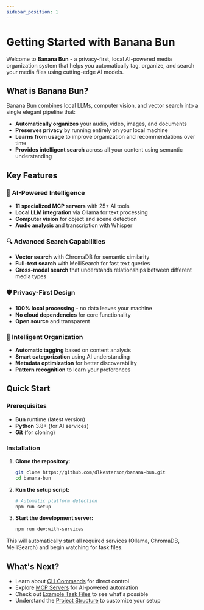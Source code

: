 ```yaml
---
sidebar_position: 1
---
```


# Getting Started with Banana Bun

Welcome to **Banana Bun** - a privacy-first, local AI-powered media organization system that helps you automatically tag, organize, and search your media files using cutting-edge AI models.

## What is Banana Bun?

Banana Bun combines local LLMs, computer vision, and vector search into a single elegant pipeline that:

- **Automatically organizes** your audio, video, images, and documents
- **Preserves privacy** by running entirely on your local machine
- **Learns from usage** to improve organization and recommendations over time
- **Provides intelligent search** across all your content using semantic understanding

## Key Features

### 🤖 AI-Powered Intelligence
- **11 specialized MCP servers** with 25+ AI tools
- **Local LLM integration** via Ollama for text processing
- **Computer vision** for object and scene detection
- **Audio analysis** and transcription with Whisper

### 🔍 Advanced Search Capabilities
- **Vector search** with ChromaDB for semantic similarity
- **Full-text search** with MeiliSearch for fast text queries
- **Cross-modal search** that understands relationships between different media types

### 🛡️ Privacy-First Design
- **100% local processing** - no data leaves your machine
- **No cloud dependencies** for core functionality
- **Open source** and transparent

### 📁 Intelligent Organization
- **Automatic tagging** based on content analysis
- **Smart categorization** using AI understanding
- **Metadata optimization** for better discoverability
- **Pattern recognition** to learn your preferences

## Quick Start

### Prerequisites

- **Bun** runtime (latest version)
- **Python** 3.8+ (for AI services)
- **Git** (for cloning)

### Installation

1. **Clone the repository:**
   ```bash
   git clone https://github.com/dlkesterson/banana-bun.git
   cd banana-bun
   ```

2. **Run the setup script:**
   ```bash
   # Automatic platform detection
   npm run setup
   ```

3. **Start the development server:**
   ```bash
   npm run dev:with-services
   ```

This will automatically start all required services (Ollama, ChromaDB, MeiliSearch) and begin watching for task files.

## What's Next?

- Learn about [CLI Commands](./cli-commands) for direct control
- Explore [MCP Servers](./mcp-servers) for AI-powered automation
- Check out [Example Task Files](./example-task-files) to see what's possible
- Understand the [Project Structure](./project-structure) to customize your setup
